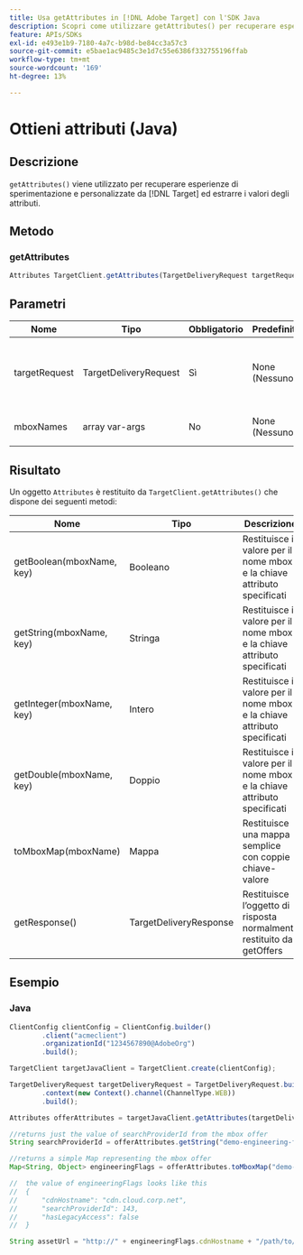 ```yaml
---
title: Usa getAttributes in [!DNL Adobe Target] con l'SDK Java
description: Scopri come utilizzare getAttributes() per recuperare esperienze di sperimentazione e personalizzate da [!DNL Target]  ed estrarre valori di attributi.
feature: APIs/SDKs
exl-id: e493e1b9-7180-4a7c-b98d-be84cc3a57c3
source-git-commit: e5bae1ac9485c3e1d7c55e6386f332755196ffab
workflow-type: tm+mt
source-wordcount: '169'
ht-degree: 13%

---
```


# Ottieni attributi (Java)

## Descrizione

`getAttributes()` viene utilizzato per recuperare esperienze di sperimentazione e personalizzate da [!DNL Target] ed estrarre i valori degli attributi.

## Metodo

### getAttributes

```javascript {line-numbers="true"}
Attributes TargetClient.getAttributes(TargetDeliveryRequest targetRequest, String ...mboxes)
```

## Parametri

| Nome | Tipo | Obbligatorio | Predefinito | Descrizione |
| --- | --- | --- | --- | --- |
| targetRequest | TargetDeliveryRequest | Sì | None (Nessuno) | La stessa richiesta di destinazione utilizzata per [Get Offers&#x200B;](get-offers.md) |
| mboxNames | array var-args | No | None (Nessuno) | Matrice var-args di nomi mbox |


## Risultato

Un oggetto `Attributes` è restituito da `TargetClient.getAttributes()` che dispone dei seguenti metodi:

| Nome | Tipo | Descrizione |
| --- | --- | --- |
| getBoolean(mboxName, key) | Booleano | Restituisce il valore per il nome mbox e la chiave attributo specificati |
| getString(mboxName, key) | Stringa | Restituisce il valore per il nome mbox e la chiave attributo specificati |
| getInteger(mboxName, key) | Intero | Restituisce il valore per il nome mbox e la chiave attributo specificati |
| getDouble(mboxName, key) | Doppio | Restituisce il valore per il nome mbox e la chiave attributo specificati |
| toMboxMap(mboxName) | Mappa | Restituisce una mappa semplice con coppie chiave-valore |
| getResponse() | TargetDeliveryResponse | Restituisce l’oggetto di risposta normalmente restituito da getOffers |

## Esempio

### Java

```javascript {line-numbers="true"}
ClientConfig clientConfig = ClientConfig.builder()
        .client("acmeclient")
        .organizationId("1234567890@AdobeOrg")
        .build();

TargetClient targetJavaClient = TargetClient.create(clientConfig);

TargetDeliveryRequest targetDeliveryRequest = TargetDeliveryRequest.builder()
        .context(new Context().channel(ChannelType.WEB))
        .build();

Attributes offerAttributes = targetJavaClient.getAttributes(targetDeliveryRequest, "demo-engineering-flags");

//returns just the value of searchProviderId from the mbox offer
String searchProviderId = offerAttributes.getString("demo-engineering-flags", "searchProviderId");

//returns a simple Map representing the mbox offer
Map<String, Object> engineeringFlags = offerAttributes.toMboxMap("demo-engineering-flags");

//  the value of engineeringFlags looks like this
//  {
//      "cdnHostname": "cdn.cloud.corp.net",
//      "searchProviderId": 143,
//      "hasLegacyAccess": false
//  }

String assetUrl = "http://" + engineeringFlags.cdnHostname + "/path/to/asset";
```
